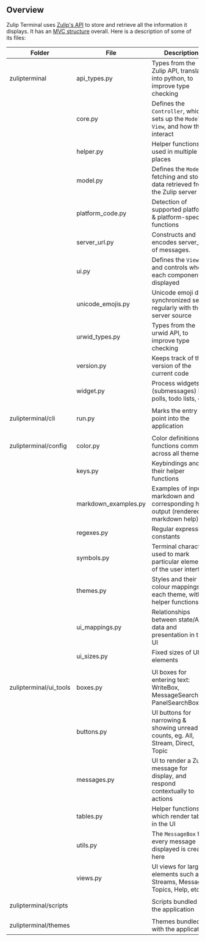 <!--- Generated automatically by tools/lint-docstring.py -->
<!--- Do not modify -->

## Overview

Zulip Terminal uses [Zulip's API](https://zulip.com/api/) to store and retrieve all the information it displays. It has an [MVC structure](https://en.wikipedia.org/wiki/Model%E2%80%93view%E2%80%93controller) overall. Here is a description of some of its files:

| Folder                 | File                | Description                                                                             |
| ---------------------- | ------------------- | ----------------------------------------------------------------------------------------|
| zulipterminal          | api_types.py        | Types from the Zulip API, translated into python, to improve type checking              |
|                        | core.py             | Defines the `Controller`, which sets up the `Model`, `View`, and how they interact      |
|                        | helper.py           | Helper functions used in multiple places                                                |
|                        | model.py            | Defines the `Model`, fetching and storing data retrieved from the Zulip server          |
|                        | platform_code.py    | Detection of supported platforms & platform-specific functions                          |
|                        | server_url.py       | Constructs and encodes server_url of messages.                                          |
|                        | ui.py               | Defines the `View`, and controls where each component is displayed                      |
|                        | unicode_emojis.py   | Unicode emoji data, synchronized semi-regularly with the server source                  |
|                        | urwid_types.py      | Types from the urwid API, to improve type checking                                      |
|                        | version.py          | Keeps track of the version of the current code                                          |
|                        | widget.py           | Process widgets (submessages) like polls, todo lists, etc.                              |
|                        |                     |                                                                                         |
| zulipterminal/cli      | run.py              | Marks the entry point into the application                                              |
|                        |                     |                                                                                         |
| zulipterminal/config   | color.py            | Color definitions or functions common across all themes                                 |
|                        | keys.py             | Keybindings and their helper functions                                                  |
|                        | markdown_examples.py| Examples of input markdown and corresponding html output (rendered in markdown help)    |
|                        | regexes.py          | Regular expression constants                                                            |
|                        | symbols.py          | Terminal characters used to mark particular elements of the user interface              |
|                        | themes.py           | Styles and their colour mappings in each theme, with helper functions                   |
|                        | ui_mappings.py      | Relationships between state/API data and presentation in the UI                         |
|                        | ui_sizes.py         | Fixed sizes of UI elements                                                              |
|                        |                     |                                                                                         |
| zulipterminal/ui_tools | boxes.py            | UI boxes for entering text: WriteBox, MessageSearchBox, PanelSearchBox                  |
|                        | buttons.py          | UI buttons for narrowing & showing unread counts, eg. All, Stream, Direct, Topic        |
|                        | messages.py         | UI to render a Zulip message for display, and respond contextually to actions           |
|                        | tables.py           | Helper functions which render tables in the UI                                          |
|                        | utils.py            | The `MessageBox` for every message displayed is created here                            |
|                        | views.py            | UI views for larger elements such as Streams, Messages, Topics, Help, etc               |
|                        |                     |                                                                                         |
| zulipterminal/scripts  |                     | Scripts bundled with the application                                                    |
|                        |                     |                                                                                         |
| zulipterminal/themes   |                     | Themes bundled with the application                                                     |
